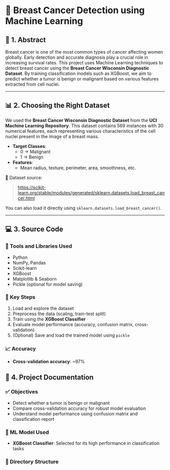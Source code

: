 # 🧠 Breast Cancer Detection using Machine Learning

## 📄 1. Abstract

Breast cancer is one of the most common types of cancer affecting women globally. Early detection and accurate diagnosis play a crucial role in increasing survival rates. This project uses Machine Learning techniques to detect breast cancer using the **Breast Cancer Wisconsin Diagnostic Dataset**. By training classification models such as XGBoost, we aim to predict whether a tumor is benign or malignant based on various features extracted from cell nuclei.

---

## 📊 2. Choosing the Right Dataset

We used the **Breast Cancer Wisconsin Diagnostic Dataset** from the **UCI Machine Learning Repository**. This dataset contains 569 instances with 30 numerical features, each representing various characteristics of the cell nuclei present in the image of a breast mass.

- **Target Classes**: 
  - 0 → Malignant
  - 1 → Benign
- **Features**:
  - Mean radius, texture, perimeter, area, smoothness, etc.

📌 Dataset source:
> https://scikit-learn.org/stable/modules/generated/sklearn.datasets.load_breast_cancer.html

You can also load it directly using `sklearn.datasets.load_breast_cancer()`.

---

## 💻 3. Source Code

### 🔧 Tools and Libraries Used
- Python
- NumPy, Pandas
- Scikit-learn
- XGBoost
- Matplotlib & Seaborn
- Pickle (optional for model saving)

### 🧪 Key Steps
1. Load and explore the dataset
2. Preprocess the data (scaling, train-test split)
3. Train using the **XGBoost Classifier**
4. Evaluate model performance (accuracy, confusion matrix, cross-validation)
5. (Optional) Save and load the trained model using `pickle`

### 📈 Accuracy
- **Cross-validation accuracy**: ~97%

## 📘 4. Project Documentation

### ✅ Objectives
- Detect whether a tumor is benign or malignant
- Compare cross-validation accuracy for robust model evaluation
- Understand model performance using confusion matrix and classification report

### 🧠 ML Model Used
- **XGBoost Classifier**: Selected for its high performance in classification tasks

### 📂 Directory Structure
